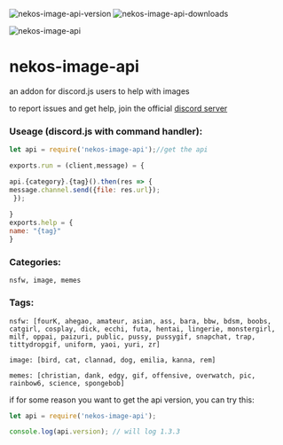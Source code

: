![nekos-image-api-version](https://img.shields.io/npm/v/nekos-image-api.png)
![nekos-image-api-downloads](https://img.shields.io/npm/dt/nekos-image-api.png?maxAge=3600)


![nekos-image-api](https://nodei.co/npm/nekos-image-api.png)



# nekos-image-api

an addon for discord.js users to help with images

to report issues and get help, join the official [discord server](https://discord.gg/UFkTFbe)




### Useage (discord.js with command handler):
```javascript
let api = require('nekos-image-api');//get the api

exports.run = (client,message) = {

api.{category}.{tag}().then(res => {
message.channel.send({file: res.url});
 });
 
}
exports.help = {
name: "{tag}"
}
```

### Categories:
```
nsfw, image, memes
```

### Tags:
```
nsfw: [fourK, ahegao, amateur, asian, ass, bara, bbw, bdsm, boobs, catgirl, cosplay, dick, ecchi, futa, hentai, lingerie, monstergirl, milf, oppai, paizuri, public, pussy, pussygif, snapchat, trap, tittydropgif, uniform, yaoi, yuri, zr]

image: [bird, cat, clannad, dog, emilia, kanna, rem]

memes: [christian, dank, edgy, gif, offensive, overwatch, pic, rainbow6, science, spongebob]
```




if for some reason you want to get the api version, you can try this:
```javascript
let api = require('nekos-image-api');

console.log(api.version); // will log 1.3.3
```